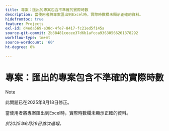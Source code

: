 ```yaml
---
title: 專案：匯出的專案包含不準確的實際時數
description: 當使用者將專案匯出到Excel時，實際時數欄未顯示正確的資料。
hidefromtoc: true
feature: Projects
exl-id: d4eda569-e38d-4fe7-8417-fc21ed5f145a
source-git-commit: 2b38481cecee37d6b1afcca93630566261378292
workflow-type: tm+mt
source-wordcount: '60'
ht-degree: 0%

---
```


# 專案：匯出的專案包含不準確的實際時數

>[!NOTE]
>
>此問題已在2025年8月18日修正。

當使用者將專案匯出到Excel時，實際時數欄未顯示正確的資料。

_於2025年6月29日首次通報。_
